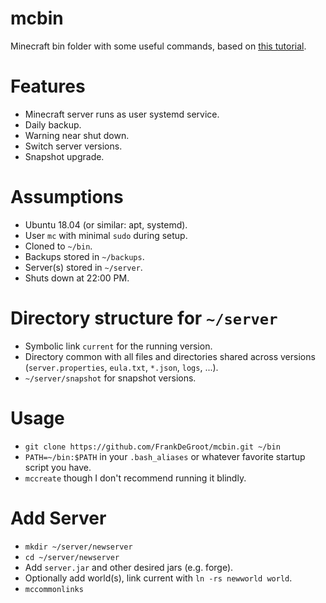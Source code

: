 # mcbin
Minecraft bin folder with some useful commands, based on [this tutorial](https://linuxize.com/post/how-to-install-minecraft-server-on-ubuntu-18-04/).

# Features
* Minecraft server runs as user systemd service.
* Daily backup.
* Warning near shut down.
* Switch server versions.
* Snapshot upgrade.

# Assumptions
* Ubuntu 18.04 (or similar: apt, systemd).
* User `mc` with minimal `sudo` during setup.
* Cloned to `~/bin`.
* Backups stored in `~/backups`.
* Server(s) stored in `~/server`.
* Shuts down at 22:00 PM.

# Directory structure for `~/server`
* Symbolic link `current` for the running version.
* Directory common with all files and directories shared across versions (`server.properties`, `eula.txt`, `*.json`, `logs`, ...).
* `~/server/snapshot` for snapshot versions.

# Usage
* `git clone https://github.com/FrankDeGroot/mcbin.git ~/bin`
* `PATH=~/bin:$PATH` in your `.bash_aliases` or whatever favorite startup script you have.
* `mccreate` though I don't recommend running it blindly.

# Add Server
* `mkdir ~/server/newserver`
* `cd ~/server/newserver`
* Add `server.jar` and other desired jars (e.g. forge).
* Optionally add world(s), link current with `ln -rs newworld world`.
* `mccommonlinks`
